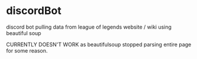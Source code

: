 # discordBot
discord bot pulling data from league of legends website / wiki using beautiful soup

CURRENTLY DOESN'T WORK as beautifulsoup stopped parsing entire page for some reason.
